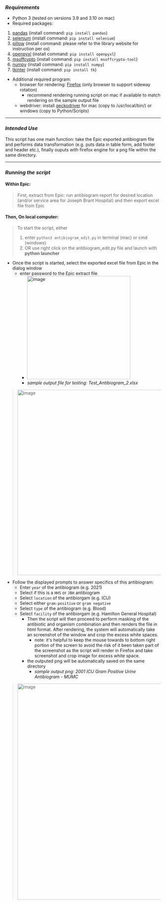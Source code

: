 ### *Requirements*
* Python 3 (tested on versions 3.9 and 3.10 on mac)
* Required packages:
1. [pandas](https://pandas.pydata.org/docs/getting_started/install.html) (install command: `pip install pandas`)
2. [selenium](https://selenium-python.readthedocs.io/installation.html) (install command: `pip install selenium`)
3. [pillow](https://pillow.readthedocs.io/en/stable/installation.html) (install command: please refer to the library website for instruction per os)
4. [openpyxl](https://openpyxl.readthedocs.io/en/stable/) (install command: `pip install openpyxl`)
5. [msoffcypto](https://github.com/nolze/msoffcrypto-tool) (install command: `pip install msoffcrypto-tool`)
6. [numpy](https://numpy.org/install/) (install command: `pip install numpy`)
7. [tkinter](https://docs.python.org/3/library/tkinter.html) (install command: `pip install tk`)
- Additional required program: 
  - browser for rendering: [Firefox](https://www.mozilla.org/en-CA/firefox/products/) (only browser to support sideway rotation)
    - recommend rendering running script on mac if available to match rendering on the sample output file 
  - webdriver: install [geckodriver](https://github.com/mozilla/geckodriver/releases) for mac (copy to /usr/local/bin/) or windows (copy to Python/Scripts)
---
### *Intended Use*
This script has one main function: take the Epic exported antibiogram file and performs data transformation (e.g. puts data in table form, add footer and header etc.), finally ouputs with firefox engine for a png file within the same directory.

---
### *Running the script*

#### Within Epic:
> First, extract from Epic: run antibiogram report for desired location (and/or service area for Joseph Brant Hospital) and then export excel file from Epic<br>
#### Then, On local computer:
> To start the script, either 
> 1. enter `python3 antibiogram_edit.py` in terminal (mac) or cmd (windows)
> 2. OR use right click on the antibiogram_edit.py file and launch with **python launcher**
* Once the script is started, select the exported excel file from Epic in the dialog window  
   * enter password to the Epic extract file
      * <img width="334" alt="image" src="https://user-images.githubusercontent.com/28236780/155064252-df332a88-c6ea-4d59-bc93-572712ab787e.png"> 
      * *sample output file for testing: Test_Antibiogram_2.xlsx*
> <img width="600" alt="image" src="https://user-images.githubusercontent.com/28236780/155063556-aa837e87-496b-414a-bd2b-62b5f6cf6581.png"> 
* Follow the displayed prompts to answer specifics of this antibiogram: 
  * Enter `year` of the antibiogram (e.g. 2021) 
  * Select if this is a `HHS` or `JBH` antibiogram
  * Select `location` of the antibiorgam (e.g. ICU)
  * Select either `gram-positive` or `gram negative`
  * Select `type` of the antibiogram (e.g. Blood)
  * Select `facility` of the antibiorgam (e.g. Hamilton General Hospital)
    * Then the script will then proceed to perform masking of the antibiotic and organism combination and then renders the file in html format. After rendering, the system will automatically take an screenshot of the window and crop the excess white spaces.
      * note: it's helpful to keep the mouse towards to bottom right portion of the screen to avoid the risk of it been taken part of the screenshot as the script will render in Firefox and take screenshot and crop image for excess white space. 
     * the outputed png will be automatically saved on the same directory 
       * *sample output png: 2001 ICU Gram Positive Urine Antibiogram - MUMC*
> <img width="699" alt="image" src="https://user-images.githubusercontent.com/28236780/155064983-c01072b9-9e97-42ca-853e-1f717547a10e.png">
